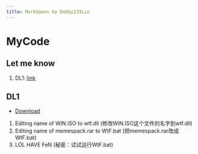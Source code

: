 ```yaml
---
title: Markdowns by Dobby233Liu
---
```

# MyCode
## Let me know
1. DL1: [link](#dl1)
## DL1
- [Download](https://github.com/Dobby233Liu/isamarkdown/archive/dl1.zip)
1. Editing name of WIN.ISO to wtf.dll
(修改WIN.ISO这个文件的名字到wtf.dll)
2. Editing name of memespack.rar to WtF.bat
(把memespack.rar改成WtF.bat)
3. LOL HAVE FeN
(秘密：试试运行WtF.bat)
